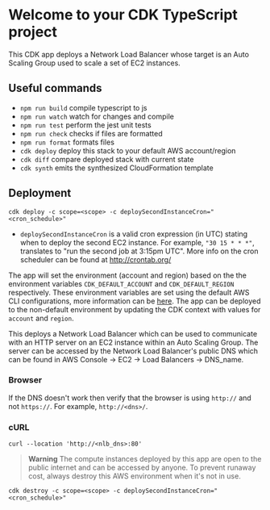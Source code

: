 # Welcome to your CDK TypeScript project

This CDK app deploys a Network Load Balancer whose target is an Auto Scaling Group used to scale a set of EC2 instances.

## Useful commands

- `npm run build` compile typescript to js
- `npm run watch` watch for changes and compile
- `npm run test` perform the jest unit tests
- `npm run check` checks if files are formatted
- `npm run format` formats files
- `cdk deploy` deploy this stack to your default AWS account/region
- `cdk diff` compare deployed stack with current state
- `cdk synth` emits the synthesized CloudFormation template

## Deployment

`cdk deploy -c scope=<scope> -c deploySecondInstanceCron="<cron_schedule>"`

- `deploySecondInstanceCron` is a valid cron expression (in UTC) stating when to deploy the second EC2 instance. For example, `"30 15 * * *"`, translates to "run the second job at 3:15pm UTC". More info on the cron scheduler can be found at http://crontab.org/

The app will set the environment (account and region) based on the the environment variables `CDK_DEFAULT_ACCOUNT` and `CDK_DEFAULT_REGION` respectively. These environment variables are set using the default AWS CLI configurations, more information can be [here](https://docs.aws.amazon.com/cdk/v2/guide/environments.html). The app can be deployed to the non-default environment by updating the CDK context with values for `account` and `region`.

This deploys a Network Load Balancer which can be used to communicate with an HTTP server on an EC2 instance within an Auto Scaling Group. The server can be accessed by the Network Load Balancer's public DNS which can be found in AWS Console -> EC2 -> Load Balancers -> DNS_name.

### Browser

If the DNS doesn't work then verify that the browser is using `http://` and not `https://`. For example, `http://<dns>/`.

### cURL

`curl --location 'http://<nlb_dns>:80'`

> **Warning** The compute instances deployed by this app are open to the public internet and can be accessed by anyone. To prevent runaway cost, always destroy this AWS environment when it's not in use.

`cdk destroy -c scope=<scope> -c deploySecondInstanceCron="<cron_schedule>"`
